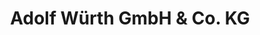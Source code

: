 ---
title: "Adolf Würth GmbH & Co. KG"
url: /backnang/adolf-wuerth-gmbh-und-co-kg/
shop: Eisenwaren
---